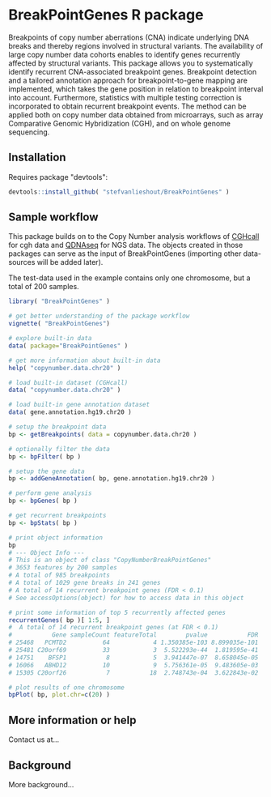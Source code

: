 BreakPointGenes R package
====================

Breakpoints of copy number aberrations (CNA) indicate underlying DNA breaks and thereby regions involved in structural variants. The availability of large copy number data cohorts enables to identify genes recurrently affected by structural variants. This package allows you to systematically identify recurrent CNA-associated breakpoint genes. Breakpoint detection and a tailored annotation approach for breakpoint-to-gene mapping are implemented, which takes the gene position in relation to breakpoint interval into account. Furthermore, statistics with multiple testing correction is incorporated to obtain recurrent breakpoint events. The method can be applied both on copy number data obtained from microarrays, such as array Comparative Genomic Hybridization (CGH), and on whole genome sequencing.

Installation
---------------------

Requires package "devtools":

```R
devtools::install_github( "stefvanlieshout/BreakPointGenes" )
```

Sample workflow
---------------------

This package builds on to the Copy Number analysis workflows of [CGHcall] for cgh data and [QDNAseq] for NGS data. The objects created in those packages can serve as the input of BreakPointGenes (importing other data-sources will be added later).

The test-data used in the example contains only one chromosome, but a total of 200 samples.

[CGHcall]: http://www.bioconductor.org/packages/release/bioc/html/CGHcall.html
[QDNAseq]: http://www.bioconductor.org/packages/release/bioc/html/QDNAseq.html

```R
library( "BreakPointGenes" )

# get better understanding of the package workflow
vignette( "BreakPointGenes")

# explore built-in data
data( package="BreakPointGenes" )

# get more information about built-in data
help( "copynumber.data.chr20" )

# load built-in dataset (CGHcall)
data( "copynumber.data.chr20" )

# load built-in gene annotation dataset
data( gene.annotation.hg19.chr20 )

# setup the breakpoint data
bp <- getBreakpoints( data = copynumber.data.chr20 )

# optionally filter the data
bp <- bpFilter( bp )

# setup the gene data 
bp <- addGeneAnnotation( bp, gene.annotation.hg19.chr20 )

# perform gene analysis
bp <- bpGenes( bp )

# get recurrent breakpoints
bp <- bpStats( bp )

# print object information
bp
# --- Object Info ---
# This is an object of class "CopyNumberBreakPointGenes"
# 3653 features by 200 samples
# A total of 985 breakpoints
# A total of 1029 gene breaks in 241 genes
# A total of 14 recurrent breakpoint genes (FDR < 0.1)
# See accessOptions(object) for how to access data in this object

# print some information of top 5 recurrently affected genes
recurrentGenes( bp )[ 1:5, ]
#  A total of 14 recurrent breakpoint genes (at FDR < 0.1)
#           Gene sampleCount featureTotal        pvalue           FDR
# 25468   PCMTD2          64            4 1.350385e-103 8.899035e-101
# 25481 C20orf69          33            3  5.522293e-44  1.819595e-41
# 14751    BFSP1           8            5  3.941447e-07  8.658045e-05
# 16066   ABHD12          10            9  5.756361e-05  9.483605e-03
# 15305 C20orf26           7           18  2.748743e-04  3.622843e-02

# plot results of one chromosome
bpPlot( bp, plot.chr=c(20) )
```

More information or help
---------------------

Contact us at...

Background
---------------------

More background...

